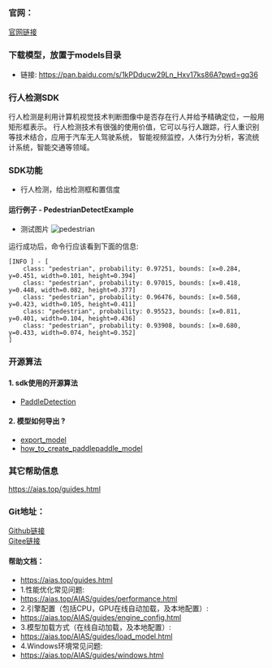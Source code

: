 ### 官网：
[官网链接](https://www.aias.top/)

### 下载模型，放置于models目录
- 链接: https://pan.baidu.com/s/1kPDducw29Ln_Hxv17ks86A?pwd=gq36

### 行人检测SDK
行人检测是利用计算机视觉技术判断图像中是否存在行人并给予精确定位，一般用矩形框表示。
行人检测技术有很强的使用价值，它可以与行人跟踪，行人重识别等技术结合，应用于汽车无人驾驶系统，
智能视频监控，人体行为分析，客流统计系统，智能交通等领域。


### SDK功能
- 行人检测，给出检测框和置信度

#### 运行例子 - PedestrianDetectExample
- 测试图片
![pedestrian](https://aias-home.oss-cn-beijing.aliyuncs.com/AIAS/sec_sdks/images/ped_result.png)

运行成功后，命令行应该看到下面的信息:
```text
[INFO ] - [
	class: "pedestrian", probability: 0.97251, bounds: [x=0.284, y=0.451, width=0.101, height=0.394]
	class: "pedestrian", probability: 0.97015, bounds: [x=0.418, y=0.448, width=0.082, height=0.377]
	class: "pedestrian", probability: 0.96476, bounds: [x=0.568, y=0.423, width=0.105, height=0.411]
	class: "pedestrian", probability: 0.95523, bounds: [x=0.811, y=0.401, width=0.104, height=0.436]
	class: "pedestrian", probability: 0.93908, bounds: [x=0.680, y=0.433, width=0.074, height=0.352]
]
```

### 开源算法
#### 1. sdk使用的开源算法
- [PaddleDetection](https://github.com/PaddlePaddle/PaddleDetection)

#### 2. 模型如何导出 ?
- [export_model](https://github.com/PaddlePaddle/PaddleDetection/blob/release%2F2.4/tools/export_model.py)
- [how_to_create_paddlepaddle_model](http://docs.djl.ai/docs/paddlepaddle/how_to_create_paddlepaddle_model_zh.html)


### 其它帮助信息
https://aias.top/guides.html

### Git地址：   
[Github链接](https://github.com/mymagicpower/AIAS)    
[Gitee链接](https://gitee.com/mymagicpower/AIAS)   


#### 帮助文档：
- https://aias.top/guides.html
- 1.性能优化常见问题:
- https://aias.top/AIAS/guides/performance.html
- 2.引擎配置（包括CPU，GPU在线自动加载，及本地配置）:
- https://aias.top/AIAS/guides/engine_config.html
- 3.模型加载方式（在线自动加载，及本地配置）:
- https://aias.top/AIAS/guides/load_model.html
- 4.Windows环境常见问题:
- https://aias.top/AIAS/guides/windows.html